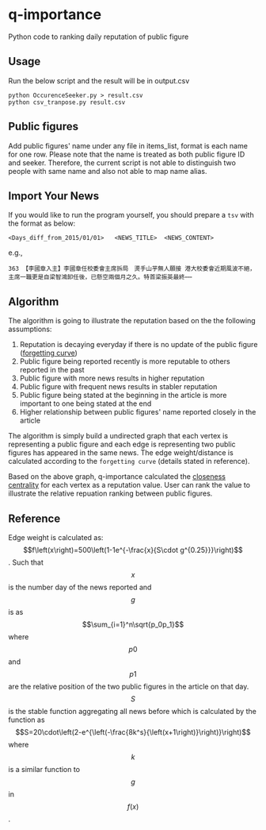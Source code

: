 # q-importance
Python code to ranking daily reputation of public figure

## Usage
Run the below script and the result will be in output.csv
```
python OccurenceSeeker.py > result.csv
python csv_tranpose.py result.csv
```

## Public figures
Add public figures' name under any file in items_list, format is each name for one row. Please note that the name is treated as both public figure ID and seeker. Therefore, the current script is not able to distinguish two people with same name and also not able to map name alias.

## Import Your News
If you would like to run the program yourself, you should prepare a `tsv` with the format as below:
```
<Days_diff_from_2015/01/01>   <NEWS_TITLE>  <NEWS_CONTENT>
```
e.g., 
```
363	【李國章入主】李國章任校委會主席拆局　燙手山芋無人願接	港大校委會近期風波不絕，主席一職更是自梁智鴻卸任後，已懸空兩個月之久。特首梁振英最終⋯⋯
```

## Algorithm
The algorithm is going to illustrate the reputation based on the the following assumptions:
1. Reputation is decaying everyday if there is no update of the public figure ([forgetting curve](https://en.wikipedia.org/wiki/Forgetting_curve))
2. Public figure being reported recently is more reputable to others reported in the past
3. Public figure with more news results in higher reputation
4. Public figure with frequent news results in stabler reputation
5. Public figure being stated at the beginning in the article is more important to one being stated at the end
6. Higher relationship between public figures' name reported closely in the article

The algorithm is simply build a undirected graph that each vertex is representing a public figure and each edge is representing two public figures has appeared in the same news. The edge weight/distance is calculated according to the `forgetting curve` (details stated in reference). 

Based on the above graph, q-importance calculated the [closeness centrality](https://en.wikipedia.org/wiki/Closeness_centrality) for each vertex as a reputation value. User can rank the value to illustrate the relative repuation ranking between public figures.

## Reference 
Edge weight is calculated as: $$f\left(x\right)=500\left(1-1e^{-\frac{x}{S\cdot g^{0.25}}}\right)$$. Such that $$x$$ is the number day of the news reported and $$g$$ is as  $$\sum_{i=1}^n\sqrt{p_0p_1}$$ where $$p0$$ and $$p1$$ are the relative position of the two public figures in the article on that day. $$S$$ is the stable function aggregating all news before which is calculated by the function as $$S=20\cdot\left(2-e^{\left(-\frac{8k^s}{\left(x+1\right)}\right)}\right)$$ where $$k$$ is a similar function to $$g$$ in $$f(x)$$.
